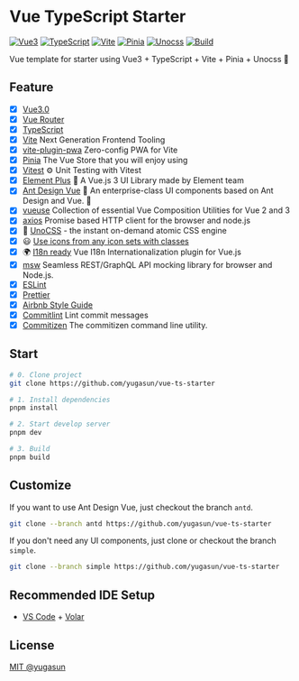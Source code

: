 # Vue TypeScript Starter

[![Vue3](https://img.shields.io/badge/Framework-Vue3-42b883)](https://vuejs.org/)
[![TypeScript](https://img.shields.io/badge/Language-TypeScript-blue)](https://www.typescriptlang.org/)
[![Vite](https://img.shields.io/badge/Develop-Vite-747bff)](https://vitejs.dev)
[![Pinia](https://img.shields.io/badge/Store-Pinia-f7d336)](https://pinia.vuejs.org)
[![Unocss](https://img.shields.io/badge/CSS-Unocss-858585)](https://uno.antfu.me/)
[![Build](https://github.com/yugasun/vue-template/actions/workflows/deploy.yml/badge.svg?branch=main)](https://github.com/yugasun/vue-template/actions/workflows/deploy.yml)

Vue template for starter using Vue3 + TypeScript + Vite + Pinia + Unocss 🚀

## Feature

-   [x] [Vue3.0](https://vuejs.org/)
-   [x] [Vue Router](https://github.com/vuejs/router)
-   [x] [TypeScript](https://www.typescriptlang.org/)
-   [x] [Vite](https://vitejs.dev/) Next Generation Frontend Tooling
-   [x] [vite-plugin-pwa](https://github.com/antfu/vite-plugin-pwa) Zero-config PWA for Vite
-   [x] [Pinia](https://pinia.vuejs.org/) The Vue Store that you will enjoy using
-   [x] [Vitest](https://github.com/vitest-dev/vitest) ⚙️ Unit Testing with Vitest
-   [x] [Element Plus](https://github.com/element-plus/element-plus) 🎉 A Vue.js 3 UI Library made by Element team
-   [x] [Ant Design Vue](https://github.com/vueComponent/ant-design-vue) 🌈 An enterprise-class UI components based on Ant Design and Vue. 🐜
-   [x] [vueuse](https://github.com/vueuse/vueuse) Collection of essential Vue Composition Utilities for Vue 2 and 3
-   [x] [axios](https://github.com/axios/axios) Promise based HTTP client for the browser and node.js
-   [x] 🎨 [UnoCSS](https://github.com/antfu/unocss) - the instant on-demand atomic CSS engine
-   [x] 😃 [Use icons from any icon sets with classes](https://github.com/antfu/unocss/tree/main/packages/preset-icons)
-   [x] 🌍 [I18n ready](https://vue-i18n.intlify.dev/) Vue I18n Internationalization plugin for Vue.js
-   [x] [msw](https://mswjs.io/docs/) Seamless REST/GraphQL API mocking library for browser and Node.js.
-   [x] [ESLint](https://eslint.org/)
-   [x] [Prettier](https://prettier.io/)
-   [x] [Airbnb Style Guide](https://github.com/airbnb/javascript)
-   [x] [Commitlint](https://github.com/conventional-changelog/commitlint) Lint commit messages
-   [x] [Commitizen](https://github.com/commitizen/cz-cli) The commitizen command line utility.

## Start

```bash
# 0. Clone project
git clone https://github.com/yugasun/vue-ts-starter

# 1. Install dependencies
pnpm install

# 2. Start develop server
pnpm dev

# 3. Build
pnpm build
```

## Customize

If you want to use Ant Design Vue, just checkout the branch `antd`.

```bash
git clone --branch antd https://github.com/yugasun/vue-ts-starter
```

If you don't need any UI components, just clone or checkout the branch `simple`.

```bash
git clone --branch simple https://github.com/yugasun/vue-ts-starter
```

## Recommended IDE Setup

-   [VS Code](https://code.visualstudio.com/) + [Volar](https://marketplace.visualstudio.com/items?itemName=Vue.volar)

## License

[MIT @yugasun](./LICENSE)

